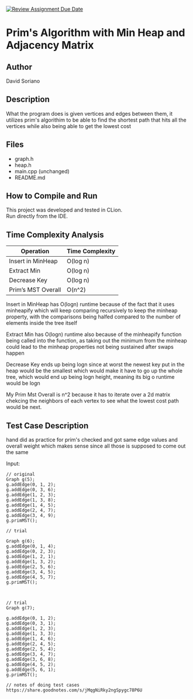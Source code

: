 [![Review Assignment Due Date](https://classroom.github.com/assets/deadline-readme-button-22041afd0340ce965d47ae6ef1cefeee28c7c493a6346c4f15d667ab976d596c.svg)](https://classroom.github.com/a/K_t6ffJX)
# Prim's Algorithm with Min Heap and Adjacency Matrix

## Author
David Soriano

## Description
What the program does is given vertices and edges between them, it utilizes prim's algorithim to be able to find the shortest path that hits all the vertices while also being able to get the lowest cost


## Files
- graph.h 
- heap.h 
- main.cpp (unchanged)
- README.md

## How to Compile and Run
This project was developed and tested in CLion.  
Run directly from the IDE.

## Time Complexity Analysis


| Operation            | Time Complexity |
|----------------------|-----------------|
| Insert in MinHeap    | O(log n)        |
| Extract Min          | O(log n)        |
| Decrease Key         | O(log n)        |
| Prim’s MST Overall   | O(n^2)          |

Insert in MinHeap has O(logn) runtime because of the fact that it uses minheapify which will keep comparing recursively to keep the minheap property, with the comparisons being halfed compared to the number of elements inside the tree itself

Extract Min has O(logn) runtime also because of the minheapify function being called into the function, as taking out the minimum from the minheap could lead to the minheap properties not being sustained after swaps happen

Decrease Key ends up being logn since at worst the newest key put in the heap would be the smallest which would make it have to go up the whole tree, which would end up being logn height, meaning its big o runtime would be logn

My Prim Mst Overall is n^2 because it has to iterate over a 2d matrix chekcing the neighbors of each vertex to see what the lowest cost path would be next.


## Test Case Description
hand did as practice for prim's checked and got same edge values and overall weight which makes sense since all those is supposed to come out the same



Input:

    // original
    Graph g(5);
    g.addEdge(0, 1, 2);
    g.addEdge(0, 3, 6);
    g.addEdge(1, 2, 3);
    g.addEdge(1, 3, 8);
    g.addEdge(1, 4, 5);
    g.addEdge(2, 4, 7);
    g.addEdge(3, 4, 9);
    g.primMST();

    // trial
    
    Graph g(6);
    g.addEdge(0, 1, 4);
    g.addEdge(0, 2, 3);
    g.addEdge(1, 2, 1);
    g.addEdge(1, 3, 2);
    g.addEdge(2, 5, 6);
    g.addEdge(3, 4, 5);
    g.addEdge(4, 5, 7);
    g.primMST();
    
    
    
    // trial
    Graph g(7);

    g.addEdge(0, 1, 2);
    g.addEdge(0, 3, 1);
    g.addEdge(1, 2, 3);
    g.addEdge(1, 3, 3);
    g.addEdge(1, 4, 6);
    g.addEdge(2, 4, 5);
    g.addEdge(2, 5, 4);
    g.addEdge(3, 4, 7);
    g.addEdge(3, 6, 8);
    g.addEdge(4, 5, 2);
    g.addEdge(5, 6, 1);
    g.primMST();

    // notes of doing test cases
    https://share.goodnotes.com/s/jMqgNiRky2ngSpygc78P6U